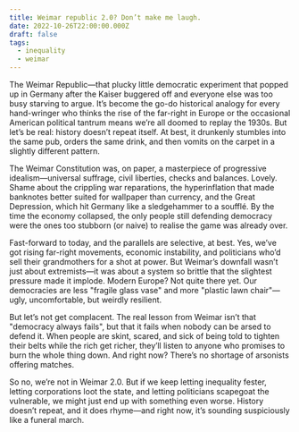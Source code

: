 ```yaml
---
title: Weimar republic 2.0? Don’t make me laugh.
date: 2022-10-26T22:00:00.000Z
draft: false
tags:
  - inequality
  - weimar
---
```


The Weimar Republic—that plucky little democratic experiment that popped up in Germany after the Kaiser buggered off and everyone else was too busy starving to argue. It’s become the go-do historical analogy for every hand-wringer who thinks the rise of the far-right in Europe or the occasional American political tantrum means we’re all doomed to replay the 1930s. But let’s be real: history doesn’t repeat itself. At best, it drunkenly stumbles into the same pub, orders the same drink, and then vomits on the carpet in a slightly different pattern.

The Weimar Constitution was, on paper, a masterpiece of progressive idealism—universal suffrage, civil liberties, checks and balances. Lovely. Shame about the crippling war reparations, the hyperinflation that made banknotes better suited for wallpaper than currency, and the Great Depression, which hit Germany like a sledgehammer to a soufflé. By the time the economy collapsed, the only people still defending democracy were the ones too stubborn (or naive) to realise the game was already over.

Fast-forward to today, and the parallels are selective, at best. Yes, we’ve got rising far-right movements, economic instability, and politicians who’d sell their grandmothers for a shot at power. But Weimar’s downfall wasn’t just about extremists—it was about a system so brittle that the slightest pressure made it implode. Modern Europe? Not quite there yet. Our democracies are less "fragile glass vase" and more "plastic lawn chair"—ugly, uncomfortable, but weirdly resilient.

But let’s not get complacent. The real lesson from Weimar isn’t that "democracy always fails", but that it fails when nobody can be arsed to defend it. When people are skint, scared, and sick of being told to tighten their belts while the rich get richer, they’ll listen to anyone who promises to burn the whole thing down. And right now? There’s no shortage of arsonists offering matches.

So no, we’re not in Weimar 2.0. But if we keep letting inequality fester, letting corporations loot the state, and letting politicians scapegoat the vulnerable, we might just end up with something even worse. History doesn’t repeat, and it does rhyme—and right now, it’s sounding suspiciously like a funeral march.
